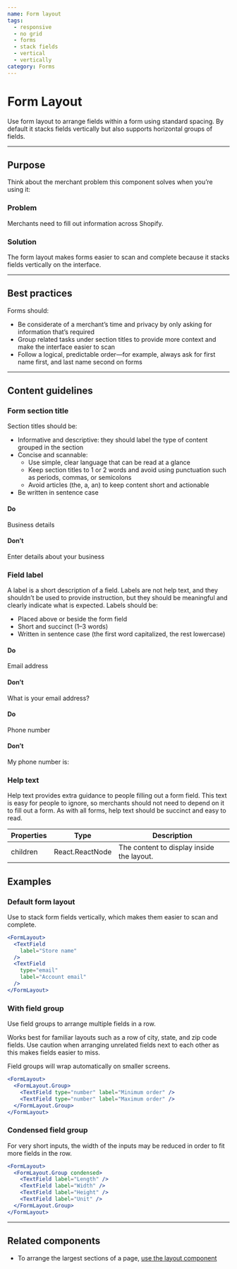 ```yaml
---
name: Form layout
tags:
  - responsive
  - no grid
  - forms
  - stack fields
  - vertical
  - vertically
category: Forms
---
```


# Form Layout

Use form layout to arrange fields within a form using standard spacing. By default it stacks fields vertically but also supports horizontal groups of fields.

---

## Purpose

Think about the merchant problem this component solves when you’re using it:

### Problem

Merchants need to fill out information across Shopify.

### Solution

The form layout makes forms easier to scan and complete because it stacks fields vertically on the interface.

---

## Best practices

Forms should:

* Be considerate of a merchant’s time and privacy by only asking for information that’s required
* Group related tasks under section titles to provide more context and make the interface easier to scan
* Follow a logical, predictable order—for example, always ask for first name first, and last name second on forms

---

## Content guidelines

### Form section title

Section titles should be:

* Informative and descriptive: they should label the type of content grouped in the section
* Concise and scannable:
  * Use simple, clear language that can be read at a glance
  * Keep section titles to 1 or 2 words and avoid using punctuation such as periods, commas, or semicolons
  * Avoid articles (the, a, an) to keep content short and actionable
* Be written in sentence case

<!-- usagelist -->
#### Do
Business details

#### Don’t
Enter details about your business
<!-- end -->

### Field label

A label is a short description of a field. Labels are not help text, and they shouldn’t be used to provide instruction, but they should be meaningful and clearly indicate what is expected. Labels should be:

* Placed above or beside the form field
* Short and succinct (1–3 words)
* Written in sentence case (the first word capitalized, the rest lowercase)

<!-- usagelist -->
#### Do
Email address

#### Don’t
What is your email address?
<!-- end -->

<!-- usagelist -->
#### Do
Phone number

#### Don’t
My phone number is:
<!-- end -->

### Help text

Help text provides extra guidance to people filling out a form field. This text is easy for people to ignore, so merchants should not need to depend on it to fill out a form. As with all forms, help text should be succinct and easy to read.

| Properties | Type | Description |
| ---------- | ---- | ----------- |
| children | React.ReactNode | The content to display inside the layout. |

## Examples

### Default form layout

Use to stack form fields vertically, which makes them easier to scan and complete.

```jsx
<FormLayout>
  <TextField
    label="Store name"
  />
  <TextField
    type="email"
    label="Account email"
  />
</FormLayout>
```

### With field group

Use field groups to arrange multiple fields in a row.

Works best for familiar layouts such as a row of city, state, and zip code fields. Use caution when arranging unrelated fields next to each other as this makes fields easier to miss.

Field groups will wrap automatically on smaller screens.

```jsx
<FormLayout>
  <FormLayout.Group>
    <TextField type="number" label="Minimum order" />
    <TextField type="number" label="Maximum order" />
  </FormLayout.Group>
</FormLayout>
```

### Condensed field group

For very short inputs, the width of the inputs may be reduced in order to fit more fields in the row.

```jsx
<FormLayout>
  <FormLayout.Group condensed>
    <TextField label="Length" />
    <TextField label="Width" />
    <TextField label="Height" />
    <TextField label="Unit" />
  </FormLayout.Group>
</FormLayout>
```

---

## Related components

* To arrange the largest sections of a page, [use the layout component](/components/structure/layout)
